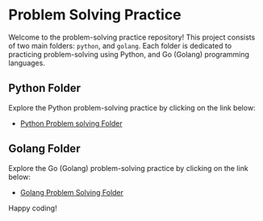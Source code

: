 # Problem Solving Practice

Welcome to the problem-solving practice repository! This project consists of two main folders: `python`, and `golang`. Each folder is dedicated to practicing problem-solving using Python, and Go (Golang) programming languages.

## Python Folder
Explore the Python problem-solving practice by clicking on the link below:
- [Python Problem solving Folder](<python>)

## Golang Folder
Explore the Go (Golang) problem-solving practice by clicking on the link below:
- [Golang Problem Solving Folder](<golang>)

Happy coding!
